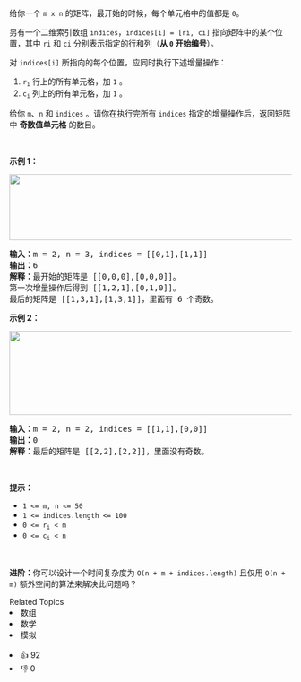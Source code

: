 <p>给你一个 <code>m x n</code> 的矩阵，最开始的时候，每个单元格中的值都是 <code>0</code>。</p>

<p>另有一个二维索引数组&nbsp;<code>indices</code>，<code>indices[i] = [ri, ci]</code> 指向矩阵中的某个位置，其中 <code>ri</code> 和 <code>ci</code> 分别表示指定的行和列（<strong>从 <code>0</code> 开始编号</strong>）。</p>

<p>对 <code>indices[i]</code> 所指向的每个位置，应同时执行下述增量操作：</p>

<ol> 
 <li><code>r<sub>i</sub></code> 行上的所有单元格，加 <code>1</code> 。</li> 
 <li><code>c<sub>i</sub></code> 列上的所有单元格，加 <code>1</code> 。</li> 
</ol>

<p>给你 <code>m</code>、<code>n</code> 和 <code>indices</code> 。请你在执行完所有&nbsp;<code>indices</code>&nbsp;指定的增量操作后，返回矩阵中 <strong>奇数值单元格</strong> 的数目。</p>

<p>&nbsp;</p>

<p><strong>示例 1：</strong></p>

<p><img alt="" src="https://assets.leetcode-cn.com/aliyun-lc-upload/uploads/2019/11/06/e1.png" style="height: 118px; width: 600px;" /></p>

<pre>
<strong>输入：</strong>m = 2, n = 3, indices = [[0,1],[1,1]]
<strong>输出：</strong>6
<strong>解释：</strong>最开始的矩阵是 [[0,0,0],[0,0,0]]。
第一次增量操作后得到 [[1,2,1],[0,1,0]]。
最后的矩阵是 [[1,3,1],[1,3,1]]，里面有 6 个奇数。
</pre>

<p><strong>示例 2：</strong></p>

<p><img alt="" src="https://assets.leetcode-cn.com/aliyun-lc-upload/uploads/2019/11/06/e2.png" style="height: 150px; width: 600px;" /></p>

<pre>
<strong>输入：</strong>m = 2, n = 2, indices = [[1,1],[0,0]]
<strong>输出：</strong>0
<strong>解释：</strong>最后的矩阵是 [[2,2],[2,2]]，里面没有奇数。
</pre>

<p>&nbsp;</p>

<p><strong>提示：</strong></p>

<ul> 
 <li><code>1 &lt;= m, n &lt;= 50</code></li> 
 <li><code>1 &lt;= indices.length &lt;= 100</code></li> 
 <li><code>0 &lt;= r<sub>i</sub> &lt; m</code></li> 
 <li><code>0 &lt;= c<sub>i</sub> &lt; n</code></li> 
</ul>

<p>&nbsp;</p>

<p><strong>进阶：</strong>你可以设计一个时间复杂度为 <code>O(n + m + indices.length)</code> 且仅用 <code>O(n + m)</code> 额外空间的算法来解决此问题吗？</p>

<div><div>Related Topics</div><div><li>数组</li><li>数学</li><li>模拟</li></div></div><br><div><li>👍 92</li><li>👎 0</li></div>